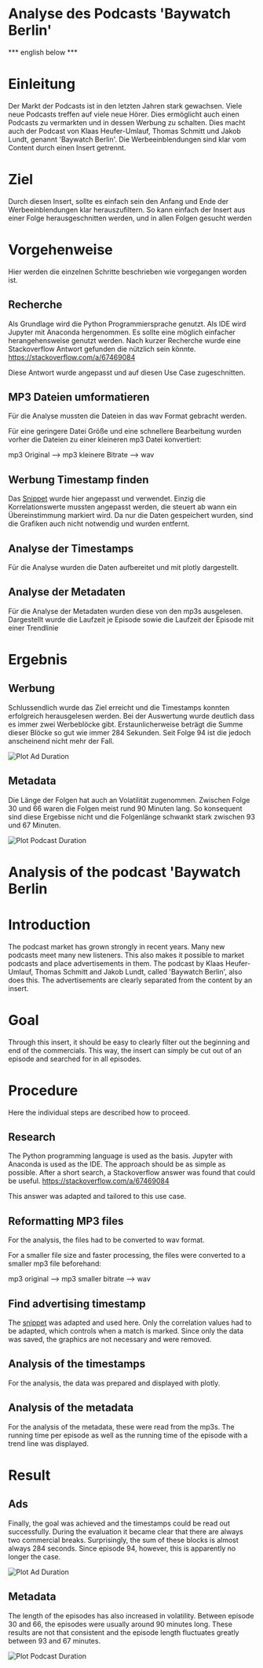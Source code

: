 # Analyse des Podcasts 'Baywatch Berlin'

*** english below ***

# Einleitung

Der Markt der Podcasts ist in den letzten Jahren stark gewachsen. Viele neue Podcasts treffen auf viele neue Hörer.
Dies ermöglicht auch einen Podcasts zu vermarkten und in dessen Werbung zu schalten.
Dies macht auch der Podcast von Klaas Heufer-Umlauf, Thomas Schmitt und Jakob Lundt, genannt 'Baywatch Berlin'.
Die Werbeeinblendungen sind klar vom Content durch einen Insert getrennt.

# Ziel

Durch diesen Insert, sollte es einfach sein den Anfang und Ende der Werbeeinblendungen klar herauszufiltern.
So kann einfach der Insert aus einer Folge herausgeschnitten werden, und in allen Folgen gesucht werden

# Vorgehenweise

Hier werden die einzelnen Schritte beschrieben wie vorgegangen worden ist.

## Recherche

Als Grundlage wird die Python Programmiersprache genutzt. Als IDE wird Jupyter mit Anaconda hergenommen.
Es sollte eine möglich einfacher herangehensweise genutzt werden.
Nach kurzer Recherche wurde eine Stackoverflow Antwort gefunden die nützlich sein könnte.
https://stackoverflow.com/a/67469084

Diese Antwort wurde angepasst und auf diesen Use Case zugeschnitten.

## MP3 Dateien umformatieren

Für die Analyse mussten die Dateien in das wav Format gebracht werden.

Für eine geringere Datei Größe und eine schnellere Bearbeitung wurden vorher die Dateien zu einer kleineren mp3 Datei konvertiert:

mp3 Original --> mp3 kleinere Bitrate --> wav

## Werbung Timestamp finden

Das [Snippet](https://stackoverflow.com/a/67469084) wurde hier angepasst und verwendet.
Einzig die Korrelationswerte mussten angepasst werden, die steuert ab wann ein Übereinstimmung markiert wird.
Da nur die Daten gespeichert wurden, sind die Grafiken auch nicht notwendig und wurden entfernt.

## Analyse der Timestamps

Für die Analyse wurden die Daten aufbereitet und mit plotly dargestellt.

## Analyse der Metadaten

Für die Analyse der Metadaten wurden diese von den mp3s ausgelesen.
Dargestellt wurde die Laufzeit je Episode sowie die Laufzeit der Episode mit einer Trendlinie

# Ergebnis

## Werbung

Schlussendlich wurde das Ziel erreicht und die Timestamps konnten erfolgreich herausgelesen werden.
Bei der Auswertung wurde deutlich dass es immer zwei Werbeblöcke gibt.
Erstaunlicherweise beträgt die Summe dieser Blöcke so gut wie immer 284 Sekunden.
Seit Folge 94 ist die jedoch anscheinend nicht mehr der Fall.

![Plot Ad Duration](plot_ads.png "Plot Ad Duration")

## Metadata

Die Länge der Folgen hat auch an Volatilität zugenommen.
Zwischen Folge 30 und 66 waren die Folgen meist rund 90 Minuten lang.
So konsequent sind diese Ergebisse nicht und die Folgenlänge schwankt stark zwischen 93 und 67 Minuten.

![Plot Podcast Duration](plot_duration.png "Plot Podcast Duration")


# Analysis of the podcast 'Baywatch Berlin

# Introduction

The podcast market has grown strongly in recent years. Many new podcasts meet many new listeners.
This also makes it possible to market podcasts and place advertisements in them.
The podcast by Klaas Heufer-Umlauf, Thomas Schmitt and Jakob Lundt, called 'Baywatch Berlin', also does this.
The advertisements are clearly separated from the content by an insert.

# Goal

Through this insert, it should be easy to clearly filter out the beginning and end of the commercials.
This way, the insert can simply be cut out of an episode and searched for in all episodes.

# Procedure

Here the individual steps are described how to proceed.

## Research

The Python programming language is used as the basis. Jupyter with Anaconda is used as the IDE.
The approach should be as simple as possible.
After a short search, a Stackoverflow answer was found that could be useful.
https://stackoverflow.com/a/67469084

This answer was adapted and tailored to this use case.

## Reformatting MP3 files

For the analysis, the files had to be converted to wav format.

For a smaller file size and faster processing, the files were converted to a smaller mp3 file beforehand:

mp3 original --> mp3 smaller bitrate --> wav

## Find advertising timestamp

The [snippet](https://stackoverflow.com/a/67469084) was adapted and used here.
Only the correlation values had to be adapted, which controls when a match is marked.
Since only the data was saved, the graphics are not necessary and were removed.

## Analysis of the timestamps

For the analysis, the data was prepared and displayed with plotly.

## Analysis of the metadata

For the analysis of the metadata, these were read from the mp3s.
The running time per episode as well as the running time of the episode with a trend line was displayed.

# Result

## Ads

Finally, the goal was achieved and the timestamps could be read out successfully.
During the evaluation it became clear that there are always two commercial breaks.
Surprisingly, the sum of these blocks is almost always 284 seconds.
Since episode 94, however, this is apparently no longer the case.

![Plot Ad Duration](plot_ads.png "Plot Ad Duration")

## Metadata

The length of the episodes has also increased in volatility.
Between episode 30 and 66, the episodes were usually around 90 minutes long.
These results are not that consistent and the episode length fluctuates greatly between 93 and 67 minutes.

![Plot Podcast Duration](plot_duration.png "Plot Podcast Duration")